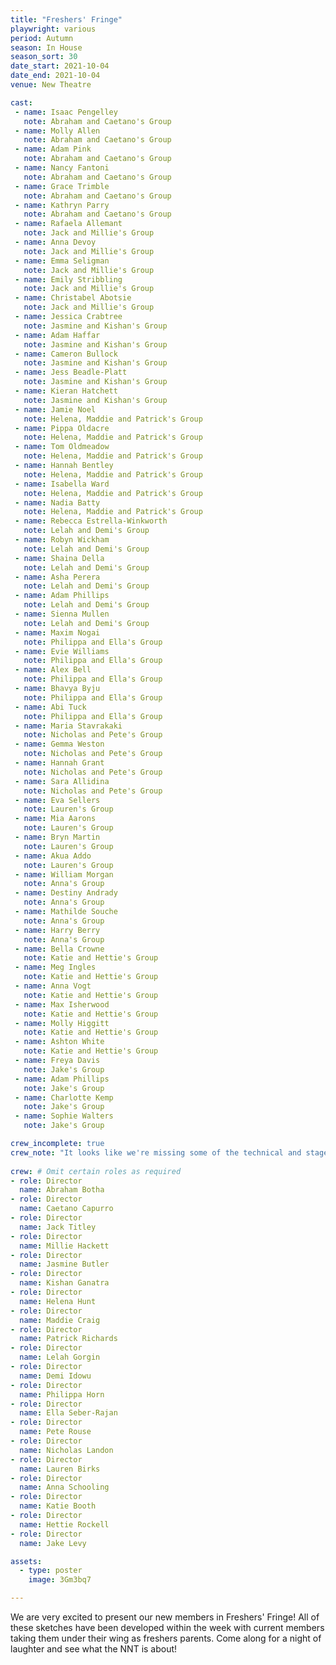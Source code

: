 ```yaml
---
title: "Freshers' Fringe"
playwright: various
period: Autumn
season: In House
season_sort: 30
date_start: 2021-10-04
date_end: 2021-10-04
venue: New Theatre

cast:
 - name: Isaac Pengelley
   note: Abraham and Caetano's Group
 - name: Molly Allen
   note: Abraham and Caetano's Group
 - name: Adam Pink
   note: Abraham and Caetano's Group
 - name: Nancy Fantoni
   note: Abraham and Caetano's Group
 - name: Grace Trimble
   note: Abraham and Caetano's Group
 - name: Kathryn Parry
   note: Abraham and Caetano's Group
 - name: Rafaela Allemant
   note: Jack and Millie's Group
 - name: Anna Devoy
   note: Jack and Millie's Group
 - name: Emma Seligman
   note: Jack and Millie's Group
 - name: Emily Stribbling
   note: Jack and Millie's Group
 - name: Christabel Abotsie
   note: Jack and Millie's Group
 - name: Jessica Crabtree
   note: Jasmine and Kishan's Group
 - name: Adam Haffar
   note: Jasmine and Kishan's Group
 - name: Cameron Bullock
   note: Jasmine and Kishan's Group
 - name: Jess Beadle-Platt
   note: Jasmine and Kishan's Group
 - name: Kieran Hatchett
   note: Jasmine and Kishan's Group
 - name: Jamie Noel
   note: Helena, Maddie and Patrick's Group
 - name: Pippa Oldacre
   note: Helena, Maddie and Patrick's Group
 - name: Tom Oldmeadow
   note: Helena, Maddie and Patrick's Group
 - name: Hannah Bentley
   note: Helena, Maddie and Patrick's Group
 - name: Isabella Ward
   note: Helena, Maddie and Patrick's Group
 - name: Nadia Batty
   note: Helena, Maddie and Patrick's Group
 - name: Rebecca Estrella-Winkworth
   note: Lelah and Demi's Group
 - name: Robyn Wickham
   note: Lelah and Demi's Group
 - name: Shaina Della
   note: Lelah and Demi's Group
 - name: Asha Perera 
   note: Lelah and Demi's Group
 - name: Adam Phillips
   note: Lelah and Demi's Group
 - name: Sienna Mullen
   note: Lelah and Demi's Group
 - name: Maxim Nogai
   note: Philippa and Ella's Group
 - name: Evie Williams
   note: Philippa and Ella's Group
 - name: Alex Bell
   note: Philippa and Ella's Group
 - name: Bhavya Byju
   note: Philippa and Ella's Group
 - name: Abi Tuck
   note: Philippa and Ella's Group
 - name: Maria Stavrakaki
   note: Nicholas and Pete's Group
 - name: Gemma Weston
   note: Nicholas and Pete's Group
 - name: Hannah Grant
   note: Nicholas and Pete's Group
 - name: Sara Allidina
   note: Nicholas and Pete's Group
 - name: Eva Sellers
   note: Lauren's Group
 - name: Mia Aarons
   note: Lauren's Group
 - name: Bryn Martin 
   note: Lauren's Group
 - name: Akua Addo
   note: Lauren's Group
 - name: William Morgan
   note: Anna's Group
 - name: Destiny Andrady
   note: Anna's Group
 - name: Mathilde Souche
   note: Anna's Group
 - name: Harry Berry 
   note: Anna's Group
 - name: Bella Crowne
   note: Katie and Hettie's Group
 - name: Meg Ingles
   note: Katie and Hettie's Group
 - name: Anna Vogt
   note: Katie and Hettie's Group
 - name: Max Isherwood
   note: Katie and Hettie's Group
 - name: Molly Higgitt
   note: Katie and Hettie's Group
 - name: Ashton White
   note: Katie and Hettie's Group
 - name: Freya Davis
   note: Jake's Group
 - name: Adam Phillips
   note: Jake's Group
 - name: Charlotte Kemp
   note: Jake's Group
 - name: Sophie Walters
   note: Jake's Group

crew_incomplete: true 
crew_note: "It looks like we're missing some of the technical and stage crew."
   
crew: # Omit certain roles as required
- role: Director
  name: Abraham Botha
- role: Director
  name: Caetano Capurro
- role: Director
  name: Jack Titley
- role: Director
  name: Millie Hackett
- role: Director
  name: Jasmine Butler
- role: Director
  name: Kishan Ganatra
- role: Director
  name: Helena Hunt
- role: Director
  name: Maddie Craig
- role: Director
  name: Patrick Richards
- role: Director
  name: Lelah Gorgin
- role: Director
  name: Demi Idowu
- role: Director
  name: Philippa Horn
- role: Director
  name: Ella Seber-Rajan
- role: Director
  name: Pete Rouse
- role: Director
  name: Nicholas Landon
- role: Director
  name: Lauren Birks
- role: Director
  name: Anna Schooling
- role: Director
  name: Katie Booth
- role: Director
  name: Hettie Rockell
- role: Director
  name: Jake Levy

assets:
  - type: poster
    image: 3Gm3bq7

---
```

We are very excited to present our new members in Freshers' Fringe! All of these sketches have been developed within the week with current members taking them under their wing as freshers parents. Come along for a night of laughter and see what the NNT is about!
